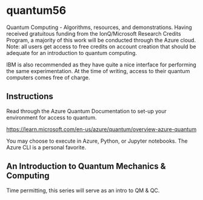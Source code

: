# quantum56
Quantum Computing - Algorithms, resources, and demonstrations. Having received gratuitous funding from the IonQ/Microsoft Research Credits Program, 
a majority of this work will be conducted through the Azure cloud. Note: all users get access to free credits
on account creation that should be adequate for an introduction to quantum computing.

IBM is also recommended as they have quite a nice interface for performing the same experimentation. At the time of writing, access to their
quantum computers comes free of charge.

## Instructions
Read through the Azure Quantum Documentation to set-up your environment for access to quantum. 

https://learn.microsoft.com/en-us/azure/quantum/overview-azure-quantum

You may choose to execute in Azure, Python, or Jupyter notebooks. The Azure CLI is a personal favorite.

## An Introduction to Quantum Mechanics & Computing
Time permitting, this series will serve as an intro to QM & QC.
